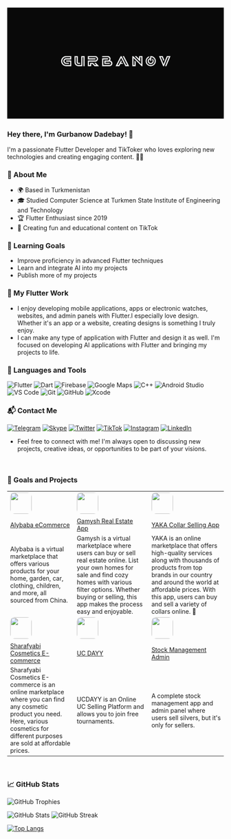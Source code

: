 [![Header](https://github.com/Dadebay/Dadebay/blob/main/assets/logo.png)](https://www.tiktok.com/@tkmprogrammer)

### Hey there, I'm Gurbanow Dadebay! 👋

I'm a passionate Flutter Developer and TikToker who loves exploring new technologies and creating engaging content. 🤘😏

### 🌟 About Me
- 🌍 Based in Turkmenistan
- 🎓 Studied Computer Science at Turkmen State Institute of Engineering and Technology
- 🏆 Flutter Enthusiast since 2019
- 🎥 Creating fun and educational content on TikTok


### 🌱 Learning Goals
- Improve proficiency in advanced Flutter techniques
- Learn and integrate AI into my projects
- Publish more of my projects
  


### 📱 My Flutter Work
 - I enjoy developing mobile applications, apps or electronic watches, websites, and admin panels with Flutter.I especially love design. Whether it's an app or a website, creating designs is something I truly 
    enjoy.
 - I can make any type of application with Flutter and design it as well. I'm focused on developing AI applications with Flutter and bringing my projects to life.
   
  
### 🔧 Languages and Tools
![Flutter](https://img.shields.io/badge/-Flutter-090909?style=for-the-badge&logo=flutter&logoColor=47C5FB&labelColor=090909&size=60)
![Dart](https://img.shields.io/badge/-Dart-090909?style=for-the-badge&logo=dart&logoColor=097CDB&labelColor=090909&size=25)
![Firebase](https://img.shields.io/badge/-Firebase-090909?style=for-the-badge&logo=firebase&logoColor=F8C52C&labelColor=090909&size=25)
![Google Maps](https://img.shields.io/badge/-GoogleMaps-090909?style=for-the-badge&logo=googlemaps&logoColor=47C5FB&labelColor=090909&size=25)
![C++](https://img.shields.io/badge/-C++-090909?style=for-the-badge&logo=C%2b%2b&logoColor=6296CC&labelColor=090909&size=25)
![Android Studio](https://img.shields.io/badge/-Android%20Studio-090909?style=for-the-badge&logo=android%20studio&logoColor=3DDC84&labelColor=090909&size=25)
![VS Code](https://img.shields.io/badge/-VS%20Code-090909?style=for-the-badge&logo=visual%20studio%20code&logoColor=007ACC&labelColor=090909&size=25)
![Git](https://img.shields.io/badge/-Git-090909?style=for-the-badge&logo=git&logoColor=F05032&labelColor=090909&size=25)
![GitHub](https://img.shields.io/badge/-GitHub-090909?style=for-the-badge&logo=github&logoColor=FFFFFF&labelColor=090909&size=25)
![Xcode](https://img.shields.io/badge/-Xcode-090909?style=for-the-badge&logo=xcode&logoColor=147EFB&labelColor=090909&size=25)
<br>
### 📬 Contact Me
[![Telegram](https://img.shields.io/badge/-Telegram-090909?style=for-the-badge&logo=telegram&logoColor=27A0D9)](https://t.me/Gurbanov_D)
[![Skype](https://img.shields.io/badge/-Skype-090909?style=for-the-badge&logo=skype&logoColor=27A0D9)](https://join.skype.com/invite/live:.cid.6bfbc268707d0ac7)
[![Twitter](https://img.shields.io/badge/-Twitter-090909?style=for-the-badge&logo=Twitter&logoColor=1C9DEB)](https://twitter.com/Gurbanov_)
[![TikTok](https://img.shields.io/badge/-TikTok-090909?style=for-the-badge&logo=tiktok&logoColor=EE1D52)](https://www.tiktok.com/@tkmprogrammer?is_from_webapp=1&sender_device=pc)
[![Instagram](https://img.shields.io/badge/-Instagram-090909?style=for-the-badge&logo=instagram&logoColor=B4068E)](https://instagram.com/g.dadebay)
[![LinkedIn](https://img.shields.io/badge/-LinkedIn-090909?style=for-the-badge&logo=linkedin&logoColor=007BB6)](https://www.linkedin.com/in/gurbanovv)

 - Feel free to connect with me! I'm always open to discussing new projects, creative ideas, or opportunities to be part of your visions.

<br>

### 🎯 Goals and Projects
| | | |
| - | - | - |
| <kbd> <img src="https://play-lh.googleusercontent.com/STrTjaVRzwboN4D0_zChGTMR2Fp5iKyfgtH_oT6LNeqtctr5hEa_YY3BomufVAPYH0Iw=w480-h960-rw" width="50" height="50" style="border-radius: 10px"> </kbd> | <kbd> <img src="https://play-lh.googleusercontent.com/wQIOb8nuPOyduQ_Vq3og8OBQQ1nDTUM2V-xxj9DK1-IBM3KuuAHm2vr_X3dL7zqlq1E=w480-h960-rw" width="50" height="50" style="border-radius: 10px"> </kbd> | <kbd> <img src="https://play-lh.googleusercontent.com/xTKZQLOsE15TfD6qKSFISphWzrcH-q4czVPfxau9gXdSUdp0kUyl_gkCXNsrNhwCqg0=w480-h960-rw" width="50" height="50" style="border-radius: 10px"> </kbd> |
| [Alybaba eCommerce](https://github.com/Dadebay/Alybaba_eCommerce) | [Gamysh Real Estate App](https://github.com/Dadebay/Gamysh_Real_Estate_app) | [YAKA Collar Selling App](https://github.com/Dadebay/Turkmen_Collar_Selling_App) |
| Alybaba is a virtual marketplace that offers various products for your home, garden, car, clothing, children, and more, all sourced from China. | Gamysh is a virtual marketplace where users can buy or sell real estate online. List your own homes for sale and find cozy homes with various filter options. Whether buying or selling, this app makes the process easy and enjoyable. | YAKA is an online marketplace that offers high-quality services along with thousands of products from top brands in our country and around the world at affordable prices. With this app, users can buy and sell a variety of collars online. 🧥 |
| <kbd> <img src="https://play-lh.googleusercontent.com/vvUapQ_16eUvW9VuFXhEM8Dm53LlqiGhIoSOGflhKqBydYIM39EabEDwsWs0FfMz7uI=w480-h960-rw" width="50" height="50" style="border-radius: 10px"> </kbd> | <kbd> <img src="https://play-lh.googleusercontent.com/EA2fGTJm8JSWH4mLEC3b1pKSR4iBkw5S4wqeWOb_a6g76JpJ2ZVo0zqO9JofuvgjaXI=w480-h960-rw" width="50" height="50" style="border-radius: 10px"> </kbd> | <kbd> <img src="https://cdn.prod.website-files.com/5ee12d8d7f840543bde883de/5ef3a1148ac97166a06253c1_flutter-logo-white-inset.svg" width="50" height="50" style="border-radius: 10px"> </kbd> |
| [Sharafyabi Cosmetics E-commerce](https://github.com/Dadebay/SharafYabi_Cosmetics_eCommerce) | [UC DAYY](https://github.com/Dadebay/Pubg_Tournaments_and_Selling_Accounts_app) | [Stock Management Admin](https://github.com/Dadebay/Stock_managament_admin) |
| Sharafyabi Cosmetics E-commerce is an online marketplace where you can find any cosmetic product you need. Here, various cosmetics for different purposes are sold at affordable prices. | UCDAYY is an Online UC Selling Platform and allows you to join free tournaments. | A complete stock management app and admin panel where users sell silvers, but it's only for sellers. |

<br>

### 📈 GitHub Stats

![GitHub Trophies](https://github-profile-trophy.vercel.app/?username=Dadebay&theme=darkhub&no-frame=true&margin-w=15&margin-h=15)

<be>

![GitHub Stats](https://github-readme-stats.vercel.app/api?username=Dadebay&show_icons=true&theme=dark)
![GitHub Streak](https://github-readme-streak-stats.herokuapp.com/?user=Dadebay&theme=dark)

<be>

[![Top Langs](https://github-readme-stats.vercel.app/api/top-langs/?username=Dadebay&theme=dark)](https://github.com/anuraghazra/github-readme-stats)
